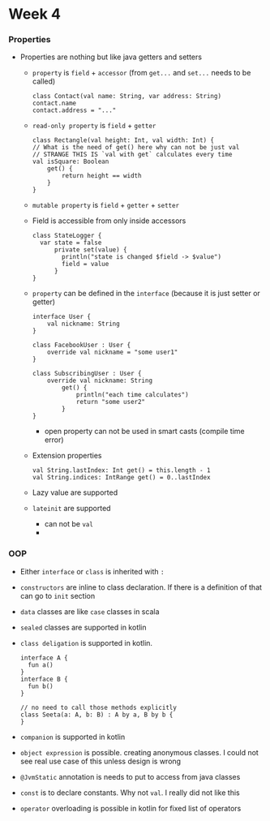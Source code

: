 # Week 4

### Properties

- Properties are nothing but like java getters and setters
  - `property` is `field` + `accessor` (from `get...` and `set...` needs to be called)
    ```
    class Contact(val name: String, var address: String)
    contact.name
    contact.address = "..."
    ```
  
  - `read-only property` is `field` + `getter`
  
    ```
    class Rectangle(val height: Int, val width: Int) {
    // What is the need of get() here why can not be just val
    // STRANGE THIS IS `val with get` calculates every time
    val isSquare: Boolean
        get() {
            return height == width
        }
    }
    ```
      
  - `mutable property` is `field` + `getter` + `setter`
      
  - Field is accessible from only inside accessors
    ```
    class StateLogger {
      var state = false
          private set(value) {
            println("state is changed $field -> $value")
            field = value
          }
    }
    ```

  - `property` can be defined in the `interface` (because it is just setter or getter)
    ```
    interface User {
        val nickname: String
    }
    
    class FacebookUser : User {
        override val nickname = "some user1"
    }
    
    class SubscribingUser : User {
        override val nickname: String
            get() {
                println("each time calculates")
                return "some user2"
            }
    }
    ```
      - open property can not be used in smart casts (compile time error)
  - Extension properties
    ```
    val String.lastIndex: Int get() = this.length - 1
    val String.indices: IntRange get() = 0..lastIndex
    ```
  - Lazy value are supported
  - `lateinit` are supported
    - can not be `val`
    - 
    
### OOP

- Either `interface` or `class` is inherited with `:`
- `constructors` are inline to class declaration. If there is a definition of that can go to `init` section
- `data` classes are like `case` classes in scala
- `sealed` classes are supported in kotlin
- `class deligation` is supported in kotlin. 
  ```
  interface A {
    fun a()
  }
  interface B {
    fun b()
  }
  
  // no need to call those methods explicitly
  class Seeta(a: A, b: B) : A by a, B by b {
  }
  ```
  
- `companion` is supported in kotlin
- `object expression` is possible. creating anonymous classes. I could not see real use case of this unless design is wrong
- `@JvmStatic` annotation is needs to put to access from java classes
- `const` is to declare constants. Why not `val`. I really did not like this
- `operator` overloading is possible in kotlin for fixed list of operators